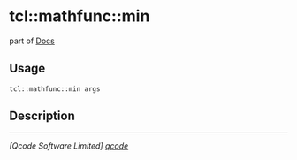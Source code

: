 tcl::mathfunc::min
==================

part of [Docs](../index.md)

Usage
-----
`tcl::mathfunc::min args`

Description
-----------


----------------------------------
*[Qcode Software Limited] [qcode]*

[qcode]: http://www.qcode.co.uk "Qcode Software"